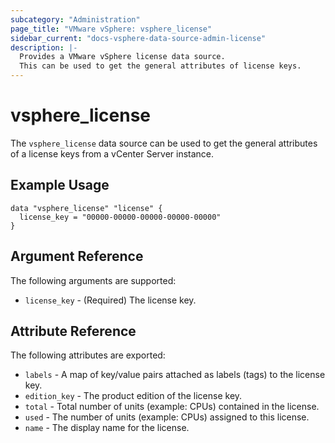 ```yaml
---
subcategory: "Administration"
page_title: "VMware vSphere: vsphere_license"
sidebar_current: "docs-vsphere-data-source-admin-license"
description: |-
  Provides a VMware vSphere license data source.
  This can be used to get the general attributes of license keys.
---
```


# vsphere_license

The `vsphere_license` data source can be used to get the general attributes of
a license keys from a vCenter Server instance.

## Example Usage

```hcl
data "vsphere_license" "license" {
  license_key = "00000-00000-00000-00000-00000"
}
```

## Argument Reference

The following arguments are supported:

* `license_key` - (Required) The license key.

## Attribute Reference

The following attributes are exported:

* `labels` - A map of key/value pairs attached as labels (tags) to the license
  key.
* `edition_key` - The product edition of the license key.
* `total` - Total number of units (example: CPUs) contained in the license.
* `used` - The number of units (example: CPUs) assigned to this license.
* `name` - The display name for the license.

